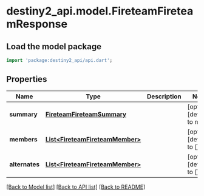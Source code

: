 # destiny2_api.model.FireteamFireteamResponse

## Load the model package
```dart
import 'package:destiny2_api/api.dart';
```

## Properties
Name | Type | Description | Notes
------------ | ------------- | ------------- | -------------
**summary** | [**FireteamFireteamSummary**](FireteamFireteamSummary.md) |  | [optional] [default to null]
**members** | [**List&lt;FireteamFireteamMember&gt;**](FireteamFireteamMember.md) |  | [optional] [default to []]
**alternates** | [**List&lt;FireteamFireteamMember&gt;**](FireteamFireteamMember.md) |  | [optional] [default to []]

[[Back to Model list]](../README.md#documentation-for-models) [[Back to API list]](../README.md#documentation-for-api-endpoints) [[Back to README]](../README.md)


